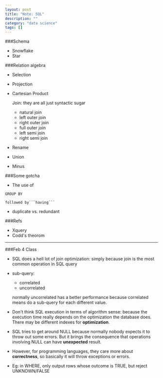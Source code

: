 ```yaml
---
layout: post
title: "Note: SQL"
description: ""
category: "data science"
tags: []
---
```


###Schema

- Snowflake
- Star

###Relation algebra

- Selection
- Projection
- Cartesian Product

    Join: they are all just syntactic sugar

    - natural join
    - left outer join
    - right outer join
    - full outer join
    - left semi join
    - right semi join
- Rename
- Union
- Minus

###Some gotcha
- The use of 
```
GROUP BY
```

    followed by```having```
- duplicate vs. redundant

###Refs

- Xquery
- Codd's theorom

***

###Feb 4 Class

- SQL does a hell lot of join optimization: simply because join is the most common operation in SQL query
-   sub-query:
    
    - correlated
    - uncorrelated

    normally uncorrelated has a better performance because correlated means do a sub-query for each different value.
- Don't think SQL execution in terms of algorithm sense: because the execution time really depends on the optimization the database does. There may be different indexes for **optimization**.
- SQL tries to get around NULL because normally nobody expects it to throw out some errors. But it brings the consequence that operations involving NULL can have **unexpected** result.
- However, for programming languages, they care more about **correctness**, so basically it will throw exceptions or errors.
- Eg: in WHERE, only output rows whose outcome is TRUE, but reject UNKNOWN/FALSE
